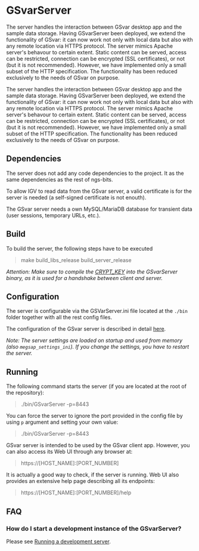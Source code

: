 # GSvarServer
The server handles the interaction between GSvar desktop app and the sample data storage. Having GSvarServer been deployed, we extend the functionality of GSvar: it can now work not only with local data but also with any remote location via HTTPS protocol. The server mimics Apache server's behavour to certain extent. Static content can be served, access can be restricted, connection can be encrypted (SSL certificates), or not (but it is not recommended). However, we have implemented only a small subset of the HTTP specification. The functionality has been reduced exclusively to the needs of GSvar on purpose.

The server handles the interaction between GSvar desktop app and the sample data storage. Having GSvarServer been deployed, we extend the functionality of GSvar: it can now work not only with local data but also with any remote location via HTTPS protocol. The server mimics Apache server's behavour to certain extent. Static content can be served, access can be restricted, connection can be encrypted (SSL certificates), or not (but it is not recommended). However, we have implemented only a small subset of the HTTP specification. The functionality has been reduced exclusively to the needs of GSvar on purpose.

## Dependencies

The server does not add any code dependencies to the project. It as the same dependencies as the rest of ngs-bits.

To allow IGV to read data from the GSvar server, a valid certificate is for the server is needed (a self-signed certificate is not enouth).

The GSvar server needs a own MySQL/MariaDB database for transient data (user sessions, temporary URLs, etc.).

## Build
To build the server, the following steps have to be executed
> make build_libs_release
> build_server_release


*Attention: Make sure to compile the [CRYPT_KEY](../GSvar/encrypt_settings.md) into the GSvarServer binary, as it is used for a handshake between client and server.*

## Configuration
The server is configurable via the GSVarServer.ini file located at the `./bin` folder together with all the rest config files.

The configuration of the GSvar server is described in detail [here](configuration.md).

*Note: The server settings are loaded on startup and used from memory (also `megsap_settings_ini`). If you change the settings, you have to restart the server.*

## Running

The following command starts the server (if you are located at the root of the repository):
> ./bin/GSvarServer -p=8443

You can force the server to ignore the port provided in the config file by using `p` argument and setting your own value:
> ./bin/GSvarServer -p=8443

GSvar server is intended to be used by the GSvar client app. However, you can also access its Web UI through any browser at:
> https://[HOST_NAME]:[PORT_NUMBER]

It is actually a good way to check, if the server is running. Web UI also provides an extensive help page describing all its endpoints:
> https://[HOST_NAME]:[PORT_NUMBER]/help


## FAQ

### How do I start a development instance of the GSvarServer?

Please see [Running a development server](development_instance.md).
